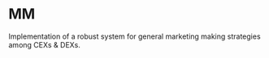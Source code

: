 # MM
Implementation of a robust system for general marketing making strategies among CEXs &amp; DEXs.
